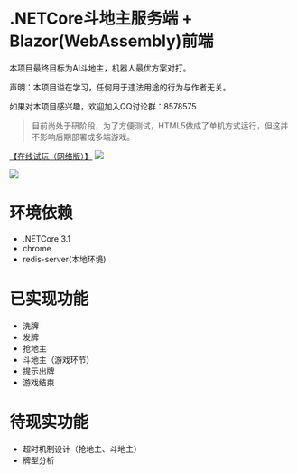 # .NETCore斗地主服务端 + Blazor(WebAssembly)前端

本项目最终目标为AI斗地主，机器人最优方案对打。

声明：本项目谥在学习，任何用于违法用途的行为与作者无关。

如果对本项目感兴趣，欢迎加入QQ讨论群：8578575

> 目前尚处于研阶段，为了方便测试，HTML5做成了单机方式运行，但这并不影响后期部署成多端游戏。

[【在线试玩（网络版）】](http://39.106.159.180:31000)
![](001.png)

![](003.png)

# 环境依赖

* .NETCore 3.1
* chrome
* redis-server(本地环境)

# 已实现功能

* 洗牌
* 发牌
* 抢地主
* 斗地主（游戏环节）
* 提示出牌
* 游戏结束

# 待现实功能

* 超时机制设计（抢地主、斗地主）
* 牌型分析